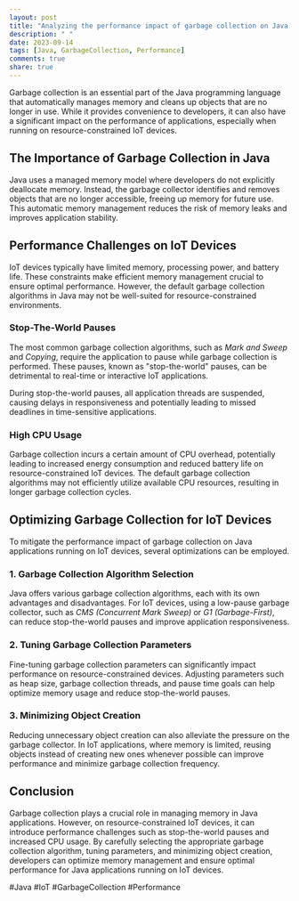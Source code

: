 ```yaml
---
layout: post
title: "Analyzing the performance impact of garbage collection on Java applications running on IoT devices"
description: " "
date: 2023-09-14
tags: [Java, GarbageCollection, Performance]
comments: true
share: true
---
```


Garbage collection is an essential part of the Java programming language that automatically manages memory and cleans up objects that are no longer in use. While it provides convenience to developers, it can also have a significant impact on the performance of applications, especially when running on resource-constrained IoT devices.

## The Importance of Garbage Collection in Java

Java uses a managed memory model where developers do not explicitly deallocate memory. Instead, the garbage collector identifies and removes objects that are no longer accessible, freeing up memory for future use. This automatic memory management reduces the risk of memory leaks and improves application stability.

## Performance Challenges on IoT Devices

IoT devices typically have limited memory, processing power, and battery life. These constraints make efficient memory management crucial to ensure optimal performance. However, the default garbage collection algorithms in Java may not be well-suited for resource-constrained environments.

### Stop-The-World Pauses

The most common garbage collection algorithms, such as *Mark and Sweep* and *Copying*, require the application to pause while garbage collection is performed. These pauses, known as "stop-the-world" pauses, can be detrimental to real-time or interactive IoT applications.

During stop-the-world pauses, all application threads are suspended, causing delays in responsiveness and potentially leading to missed deadlines in time-sensitive applications.

### High CPU Usage

Garbage collection incurs a certain amount of CPU overhead, potentially leading to increased energy consumption and reduced battery life on resource-constrained IoT devices. The default garbage collection algorithms may not efficiently utilize available CPU resources, resulting in longer garbage collection cycles.

## Optimizing Garbage Collection for IoT Devices

To mitigate the performance impact of garbage collection on Java applications running on IoT devices, several optimizations can be employed.

### 1. Garbage Collection Algorithm Selection

Java offers various garbage collection algorithms, each with its own advantages and disadvantages. For IoT devices, using a low-pause garbage collector, such as *CMS (Concurrent Mark Sweep)* or *G1 (Garbage-First)*, can reduce stop-the-world pauses and improve application responsiveness.

### 2. Tuning Garbage Collection Parameters

Fine-tuning garbage collection parameters can significantly impact performance on resource-constrained devices. Adjusting parameters such as heap size, garbage collection threads, and pause time goals can help optimize memory usage and reduce stop-the-world pauses.

### 3. Minimizing Object Creation

Reducing unnecessary object creation can also alleviate the pressure on the garbage collector. In IoT applications, where memory is limited, reusing objects instead of creating new ones whenever possible can improve performance and minimize garbage collection frequency.

## Conclusion

Garbage collection plays a crucial role in managing memory in Java applications. However, on resource-constrained IoT devices, it can introduce performance challenges such as stop-the-world pauses and increased CPU usage. By carefully selecting the appropriate garbage collection algorithm, tuning parameters, and minimizing object creation, developers can optimize memory management and ensure optimal performance for Java applications running on IoT devices.

#Java #IoT #GarbageCollection #Performance